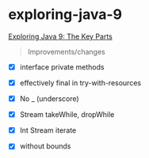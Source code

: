 # exploring-java-9
[Exploring Java 9: The Key Parts](https://www.youtube.com/watch?v=Yacu1yUktjY)

> Improvements/changes
    
- [x] interface private methods
- [x] effectively final in try-with-resources
- [x] No _ (underscore)
- [x] Stream takeWhile, dropWhile
- [x] Int Stream iterate
- [x] without bounds
 

